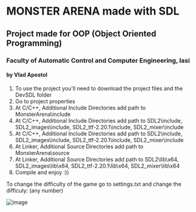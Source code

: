 # MONSTER ARENA made with SDL
## Project made for OOP (Object Oriented Programming)
### Faculty of Automatic Control and Computer Engineering, Iasi
#### by Vlad Apostol

1. To use the project you'll need to download the project files and the DevSDL folder
2. Go to project properties
3. At C/C++, Additional Include Directories add path to MonsterArena\include
4. At C/C++, Additional Include Directories add path to SDL2\include, SDL2_images\include, SDL2_ttf-2.20.1\include, SDL2_mixer\include
4. At C/C++, Additional Include Directories add path to SDL2\include, SDL2_images\include, SDL2_ttf-2.20.1\include, SDL2_mixer\include
5. At Linker, Additional Source Directories add path to MonsterArena\source
6. At Linker, Additional Source Directories add path to SDL2\lib\x64, SDL2_images\lib\x64, SDL2_ttf-2.20.1\lib\x64, SDL2_mixer\lib\x64
7. Compile and enjoy :))

To change the difficulty of the game go to settings.txt and change the difficuly: (any number)

![image](https://user-images.githubusercontent.com/78821791/213001032-783f1367-502c-4add-b788-ca5e313c2dfe.png)

